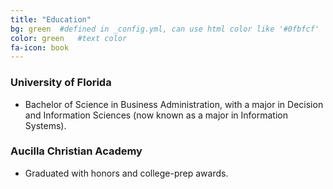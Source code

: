 ```yaml
---
title: "Education"
bg: green  #defined in _config.yml, can use html color like '#0fbfcf'
color: green   #text color
fa-icon: book
---
```


### University of Florida

- Bachelor of Science in Business Administration, with a major in Decision and Information Sciences (now known as a major in Information Systems).


### Aucilla Christian Academy

- Graduated with honors and college-prep awards.


